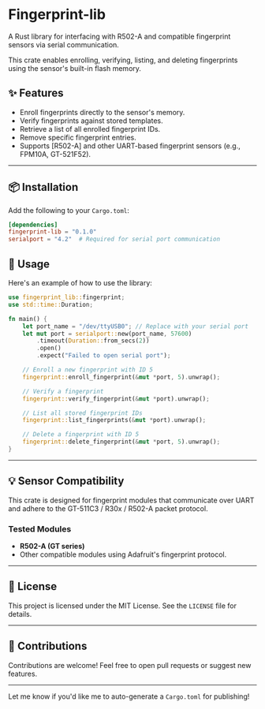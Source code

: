 # Fingerprint-lib

A Rust library for interfacing with R502-A and compatible fingerprint sensors via serial communication.

This crate enables enrolling, verifying, listing, and deleting fingerprints using the sensor's built-in flash memory.

## ✨ Features

- Enroll fingerprints directly to the sensor's memory.
- Verify fingerprints against stored templates.
- Retrieve a list of all enrolled fingerprint IDs.
- Remove specific fingerprint entries.
- Supports [R502-A] and other UART-based fingerprint sensors (e.g., FPM10A, GT-521F52).

---

## 📦 Installation

Add the following to your `Cargo.toml`:

```toml
[dependencies]
fingerprint-lib = "0.1.0"
serialport = "4.2"  # Required for serial port communication
```

## 🚀 Usage

Here's an example of how to use the library:

```rust
use fingerprint_lib::fingerprint;
use std::time::Duration;

fn main() {
    let port_name = "/dev/ttyUSB0"; // Replace with your serial port
    let mut port = serialport::new(port_name, 57600)
        .timeout(Duration::from_secs(2))
        .open()
        .expect("Failed to open serial port");

    // Enroll a new fingerprint with ID 5
    fingerprint::enroll_fingerprint(&mut *port, 5).unwrap();

    // Verify a fingerprint
    fingerprint::verify_fingerprint(&mut *port).unwrap();

    // List all stored fingerprint IDs
    fingerprint::list_fingerprints(&mut *port).unwrap();

    // Delete a fingerprint with ID 5
    fingerprint::delete_fingerprint(&mut *port, 5).unwrap();
}
```

---

## 💡 Sensor Compatibility

This crate is designed for fingerprint modules that communicate over UART and adhere to the GT-511C3 / R30x / R502-A packet protocol.

### Tested Modules

- **R502-A (GT series)**
- Other compatible modules using Adafruit's fingerprint protocol.

---

## 📜 License

This project is licensed under the MIT License. See the `LICENSE` file for details.

---

## 👋 Contributions

Contributions are welcome! Feel free to open pull requests or suggest new features.

---

Let me know if you'd like me to auto-generate a `Cargo.toml` for publishing!